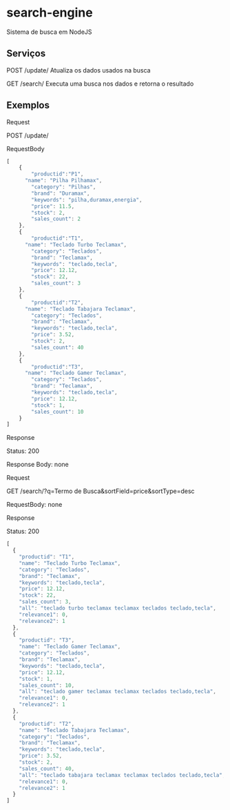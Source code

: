 # search-engine

Sistema de busca em NodeJS

## Serviços

POST /update/ Atualiza os dados usados na busca

GET /search/ Executa uma busca nos dados e retorna o resultado

## Exemplos

Request

POST /update/

RequestBody

```javascript
[
	{
		"productid":"P1", 
	  "name": "Pilha Pilhamax",
		"category": "Pilhas", 
		"brand": "Duramax",
		"keywords": "pilha,duramax,energia",
		"price": 11.5, 
		"stock": 2, 
		"sales_count": 2
	},
	{
		"productid":"T1", 
	  "name": "Teclado Turbo Teclamax",
		"category": "Teclados", 
		"brand": "Teclamax",
		"keywords": "teclado,tecla",
		"price": 12.12, 
		"stock": 22, 
		"sales_count": 3
	},
	{
		"productid":"T2", 
	  "name": "Teclado Tabajara Teclamax",
		"category": "Teclados", 
		"brand": "Teclamax",
		"keywords": "teclado,tecla",
		"price": 3.52, 
		"stock": 2, 
		"sales_count": 40
	},
	{
		"productid":"T3", 
	  "name": "Teclado Gamer Teclamax",
		"category": "Teclados", 
		"brand": "Teclamax",
		"keywords": "teclado,tecla",
		"price": 12.12, 
		"stock": 1, 
		"sales_count": 10
	}
] 
```

Response

Status: 200

Response Body: none

Request

GET /search/?q=Termo de Busca&sortField=price&sortType=desc

RequestBody: none

Response

Status: 200

```javascript
[
  {
    "productid": "T1",
    "name": "Teclado Turbo Teclamax",
    "category": "Teclados",
    "brand": "Teclamax",
    "keywords": "teclado,tecla",
    "price": 12.12,
    "stock": 22,
    "sales_count": 3,
    "all": "teclado turbo teclamax teclamax teclados teclado,tecla",
    "relevance1": 0,
    "relevance2": 1
  },
  {
    "productid": "T3",
    "name": "Teclado Gamer Teclamax",
    "category": "Teclados",
    "brand": "Teclamax",
    "keywords": "teclado,tecla",
    "price": 12.12,
    "stock": 1,
    "sales_count": 10,
    "all": "teclado gamer teclamax teclamax teclados teclado,tecla",
    "relevance1": 0,
    "relevance2": 1
  },
  {
    "productid": "T2",
    "name": "Teclado Tabajara Teclamax",
    "category": "Teclados",
    "brand": "Teclamax",
    "keywords": "teclado,tecla",
    "price": 3.52,
    "stock": 2,
    "sales_count": 40,
    "all": "teclado tabajara teclamax teclamax teclados teclado,tecla",
    "relevance1": 0,
    "relevance2": 1
  }
]
```

